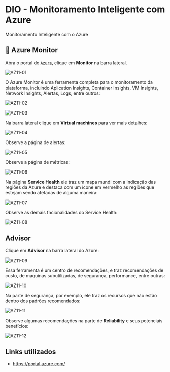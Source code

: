 # DIO - Monitoramento Inteligente com Azure
Monitoramento Inteligente com o Azure


## 🔎 Azure Monitor

Abra o portal do [`Azure`](https://portal.azure.com), clique em **Monitor** na barra lateral.

![AZ11-01](https://github.com/user-attachments/assets/f6b24cf9-229e-433c-8749-a3a4a310833b)

O Azure Monitor é uma ferramenta completa para o monitoramento da plataforma, incluindo Aplication Insights, Container Insights, VM Insights, Network Insights, Alertas, Logs, entre outros:

![AZ11-02](https://github.com/user-attachments/assets/96368d3e-b2d2-43d2-b0a9-3794fd663ad8)

![AZ11-03](https://github.com/user-attachments/assets/23794a32-78b5-4651-9288-83625a74f4f4)

Na barra lateral clique em **Virtual machines** para ver mais detalhes:

![AZ11-04](https://github.com/user-attachments/assets/0906eaf2-88c4-48a3-bf70-4308002aff40)

Observe a página de alertas:

![AZ11-05](https://github.com/user-attachments/assets/7fa103e5-9506-477f-8eb6-41568f0fe830)

Observe a página de métricas:

![AZ11-06](https://github.com/user-attachments/assets/3678f3d5-9220-4e3b-9ebc-96c086a3a294)

Na página **Service Health** ele traz um mapa mundi com a indicação das regiões da Azure e destaca com um ícone em vermelho as regiões que estejam sendo afetadas de alguma maneira:

![AZ11-07](https://github.com/user-attachments/assets/4e611873-aff8-4348-932a-35e6968d8cb6)

Observe as demais fncionalidades do Service Health:

![AZ11-08](https://github.com/user-attachments/assets/4cdac4cb-0b14-4451-aedc-22ac073bde6b)


## Advisor

Clique em **Advisor** na barra lateral do Azure:

![AZ11-09](https://github.com/user-attachments/assets/34550c73-cd8e-48af-96d5-b567c6fb791c)

Essa ferramenta é um centro de recomendações, e traz recomendações de custo, de máquinas subutilizadas, de segurança, performance, entre outras:

![AZ11-10](https://github.com/user-attachments/assets/a8b5c10e-cdf5-434d-a667-f6985b092880)

Na parte de segurança, por exemplo, ele traz os recursos que não estão dentro dos padrões recomendados:

![AZ11-11](https://github.com/user-attachments/assets/bbd25de0-e8d5-4802-bc49-15ad2e06f15b)

Observe algumas recomendações na parte de **Reliability** e seus potenciais benefícios:

![AZ11-12](https://github.com/user-attachments/assets/953ae9fb-5ecc-4059-a89a-3c1c8e345513)


## Links utilizados

- https://portal.azure.com/

